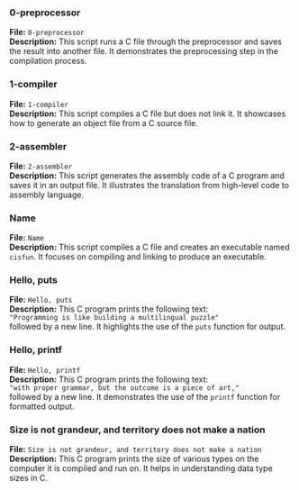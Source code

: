 ### 0-preprocessor
**File:** `0-preprocessor`  
**Description:** This script runs a C file through the preprocessor and saves the result into another file. It demonstrates the preprocessing step in the compilation process.

### 1-compiler
**File:** `1-compiler`  
**Description:** This script compiles a C file but does not link it. It showcases how to generate an object file from a C source file.

### 2-assembler
**File:** `2-assembler`  
**Description:** This script generates the assembly code of a C program and saves it in an output file. It illustrates the translation from high-level code to assembly language.

### Name
**File:** `Name`  
**Description:** This script compiles a C file and creates an executable named `cisfun`. It focuses on compiling and linking to produce an executable.

### Hello, puts
**File:** `Hello, puts`  
**Description:** This C program prints the following text:  
`"Programming is like building a multilingual puzzle"`  
followed by a new line. It highlights the use of the `puts` function for output.

### Hello, printf
**File:** `Hello, printf`  
**Description:** This C program prints the following text:  
`"with proper grammar, but the outcome is a piece of art,"`  
followed by a new line. It demonstrates the use of the `printf` function for formatted output.

### Size is not grandeur, and territory does not make a nation
**File:** `Size is not grandeur, and territory does not make a nation`  
**Description:** This C program prints the size of various types on the computer it is compiled and run on. It helps in understanding data type sizes in C.